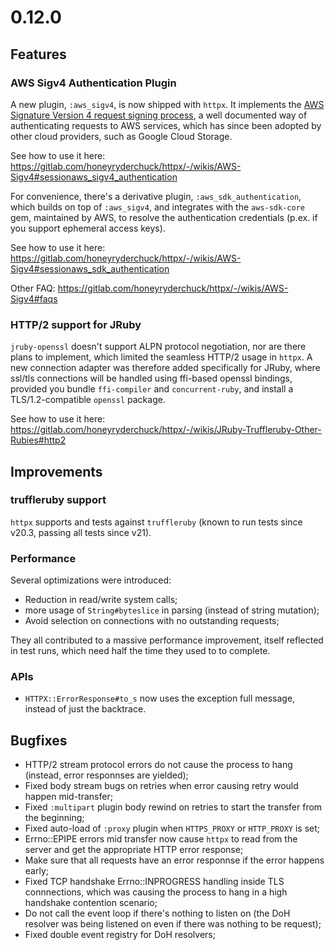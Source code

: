 # 0.12.0

## Features

### AWS Sigv4 Authentication Plugin

A new plugin, `:aws_sigv4`, is now shipped with `httpx`. It implements the [AWS Signature Version 4 request signing process](https://docs.aws.amazon.com/general/latest/gr/signature-version-4.html), a well documented way of authenticating requests to AWS services, which has since been adopted by other cloud providers, such as Google Cloud Storage.

See how to use it here: https://gitlab.com/honeyryderchuck/httpx/-/wikis/AWS-Sigv4#sessionaws_sigv4_authentication

For convenience, there's a derivative plugin, `:aws_sdk_authentication`, which builds on top of `:aws_sigv4`, and integrates with the `aws-sdk-core` gem, maintained by AWS, to resolve the authentication credentials (p.ex. if you support ephemeral access keys).

See how to use it here: https://gitlab.com/honeyryderchuck/httpx/-/wikis/AWS-Sigv4#sessionaws_sdk_authentication

Other FAQ: https://gitlab.com/honeyryderchuck/httpx/-/wikis/AWS-Sigv4#faqs

### HTTP/2 support for JRuby

`jruby-openssl` doesn't support ALPN protocol negotiation, nor are there plans to implement, which limited the seamless HTTP/2 usage in `httpx`. A new connection adapter was therefore added specifically for JRuby, where ssl/tls connections will be handled using ffi-based openssl bindings, provided you bundle `ffi-compiler` and `concurrent-ruby`, and install a TLS/1.2-compatible `openssl` package.

See how to use it here: https://gitlab.com/honeyryderchuck/httpx/-/wikis/JRuby-Truffleruby-Other-Rubies#http2

## Improvements


### truffleruby support

`httpx` supports and tests against `truffleruby` (known to run tests since v20.3, passing all tests since v21).

### Performance

Several optimizations were introduced:

* Reduction in read/write system calls;
* more usage of `String#byteslice` in parsing (instead of string mutation);
* Avoid selection on connections with no outstanding requests;

They all contributed to a massive performance improvement, itself reflected in test runs, which need half the time they used to to complete.

### APIs

* `HTTPX::ErrorResponse#to_s` now uses the exception full message, instead of just the backtrace.

## Bugfixes

* HTTP/2 stream protocol errors do not cause the process to hang (instead, error responnses are yielded);
* Fixed body stream bugs on retries when error causing retry would happen mid-transfer;
* Fixed `:multipart` plugin body rewind on retries to start the transfer from the beginning;
* Fixed auto-load of  `:proxy` plugin when `HTTPS_PROXY` or `HTTP_PROXY` is set;
* Errno::EPIPE errors mid transfer now cause `httpx` to read from the server and get the appropriate HTTP error response;
* Make sure that all requests have an error responnse if the error happens early;
* Fixed TCP handshake Errno::INPROGRESS handling inside TLS connnections, which was causing the process to hang in a high handshake contention scenario;
* Do not call the event loop if there's nothing to listen on (the DoH resolver was being listened on even if there was nothing to be request);
* Fixed double event registry for DoH resolvers;

